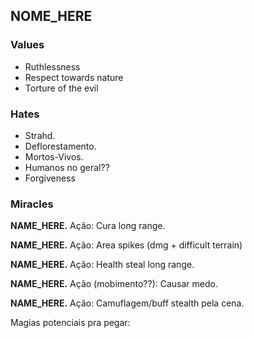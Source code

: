 ## NOME_HERE
### Values
- Ruthlessness
- Respect towards nature
- Torture of the evil

### Hates
- Strahd.
- Deflorestamento.
- Mortos-Vivos.
- Humanos no geral??
- Forgiveness

### Miracles
**NAME_HERE.** Ação: Cura long range.

**NAME_HERE.** Ação: Area spikes (dmg + difficult terrain)

**NAME_HERE.** Ação: Health steal long range.

**NAME_HERE.** Ação (mobimento??): Causar medo.

**NAME_HERE.** Ação: Camuflagem/buff stealth pela cena.

Magias potenciais pra pegar:
